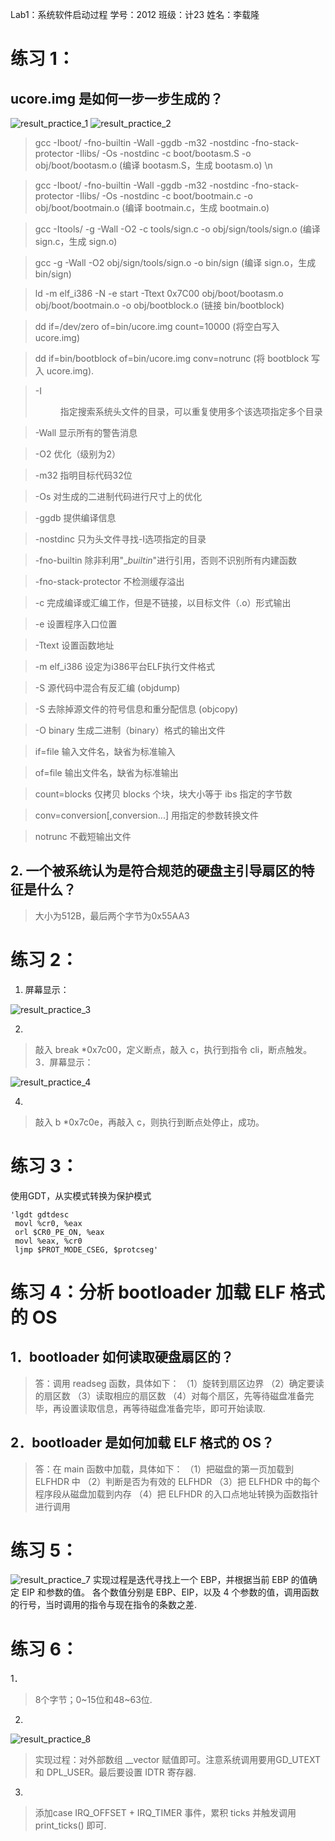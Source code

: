 Lab1：系统软件启动过程
学号：2012 班级：计23 姓名：李载隆 

# 练习 1：

## ucore.img 是如何一步一步生成的？
 
 ![result_practice_1](http://postfiles4.naver.net/20150319_83/jaeyung1001_142670504351038Hf1_PNG/Selection_001.png?type=w2)
 ![result_practice_2](http://postfiles10.naver.net/20150319_137/jaeyung1001_1426705043759anQy4_PNG/ucore_img.png?type=w2)
 
>gcc -Iboot/ -fno-builtin -Wall -ggdb -m32 -nostdinc -fno-stack-protector -Ilibs/ -Os -nostdinc -c boot/bootasm.S -o obj/boot/bootasm.o
 (编译 bootasm.S，生成 bootasm.o) \n

>gcc -Iboot/ -fno-builtin -Wall -ggdb -m32 -nostdinc -fno-stack-protector -Ilibs/ -Os -nostdinc -c boot/bootmain.c -o obj/boot/bootmain.o
 (编译 bootmain.c，生成 bootmain.o)

>gcc -Itools/ -g -Wall -O2 -c tools/sign.c -o obj/sign/tools/sign.o
 (编译 sign.c，生成 sign.o)

>gcc -g -Wall -O2 obj/sign/tools/sign.o -o bin/sign
 (编译 sign.o，生成 bin/sign)

>ld -m    elf_i386 -N -e start -Ttext 0x7C00 obj/boot/bootasm.o obj/boot/bootmain.o -o obj/bootblock.o
 (链接 bin/bootblock)

>dd if=/dev/zero of=bin/ucore.img count=10000
 (将空白写入 ucore.img)

>dd if=bin/bootblock of=bin/ucore.img conv=notrunc
 (将 bootblock 写入 ucore.img).
 
>-I<dir>		指定搜索系统头文件的目录，可以重复使用多个该选项指定多个目录

>-Wall		显示所有的警告消息

>-O2		优化（级别为2）

>-m32		指明目标代码32位

>-Os		对生成的二进制代码进行尺寸上的优化

>-ggdb		提供编译信息

>-nostdinc	只为头文件寻找-I选项指定的目录

>-fno-builtin	除非利用"__builtin_"进行引用，否则不识别所有内建函数

>-fno-stack-protector	不检测缓存溢出

>-c		完成编译或汇编工作，但是不链接，以目标文件（.o）形式输出

>-e		设置程序入口位置

>-Ttext	设置函数地址

>-m elf_i386	设定为i386平台ELF执行文件格式

>-S	源代码中混合有反汇编 (objdump)

>-S	去除掉源文件的符号信息和重分配信息 (objcopy)

>-O binary	生成二进制（binary）格式的输出文件

>if=file		输入文件名，缺省为标准输入

>of=file		输出文件名，缺省为标准输出

>count=blocks	仅拷贝 blocks 个块，块大小等于 ibs 指定的字节数

>conv=conversion[,conversion...]		用指定的参数转换文件

>notrunc	不截短输出文件

## 2. 一个被系统认为是符合规范的硬盘主引导扇区的特征是什么？

> 大小为512B，最后两个字节为0x55AA3

# 练习 2：
1. 屏幕显示：

![result_practice_3](http://postfiles9.naver.net/20150319_152/jaeyung1001_1426705043253kcrjr_PNG/practice2.png?type=w2)

2. 
> 敲入 break *0x7c00，定义断点，敲入 c，执行到指令 cli，断点触发。
3．屏幕显示：

![result_practice_4](http://blogfiles.naver.net/20150319_68/jaeyung1001_1426705320963sQERN_JPEG/num3.jpg)

4.
> 敲入 b *0x7c0e，再敲入 c，则执行到断点处停止，成功。

# 练习 3：
使用GDT，从实模式转换为保护模式
	
	'lgdt gdtdesc
	 movl %cr0, %eax
	 orl $CR0_PE_ON, %eax
	 movl %eax, %cr0
	 ljmp $PROT_MODE_CSEG, $protcseg'

# 练习 4：分析 bootloader 加载 ELF 格式的 OS

## 1．bootloader 如何读取硬盘扇区的？
>答：调用 readseg 函数，具体如下：
（1）旋转到扇区边界
（2）确定要读的扇区数
（3）读取相应的扇区数
（4）对每个扇区，先等待磁盘准备完毕，再设置读取信息，再等待磁盘准备完毕，即可开始读取.

## 2．bootloader 是如何加载 ELF 格式的 OS？
>答：在 main 函数中加载，具体如下：
（1）把磁盘的第一页加载到 ELFHDR 中
（2）判断是否为有效的 ELFHDR
（3）把 ELFHDR 中的每个程序段从磁盘加载到内存
（4）把 ELFHDR 的入口点地址转换为函数指针进行调用

# 练习 5：

![result_practice_7](http://blogfiles.naver.net/20150319_102/jaeyung1001_1426705321266YEbwd_JPEG/num5.jpg)
实现过程是迭代寻找上一个 EBP，并根据当前 EBP 的值确定 EIP 和参数的值。
各个数值分别是 EBP、EIP，以及 4 个参数的值，调用函数的行号，当时调用的指令与现在指令的条数之差.

# 练习 6：
1．
>8个字节；0~15位和48~63位.

2.
![result_practice_8](http://blogfiles.naver.net/20150319_238/jaeyung1001_1426705321606C4gUH_JPEG/num6.jpg)
>实现过程：对外部数组 __vector 赋值即可。注意系统调用要用GD_UTEXT 和 DPL_USER。最后要设置 IDTR 寄存器.

3.
>添加case IRQ_OFFSET + IRQ_TIMER 事件，累积 ticks 并触发调用 print_ticks() 即可.
 
